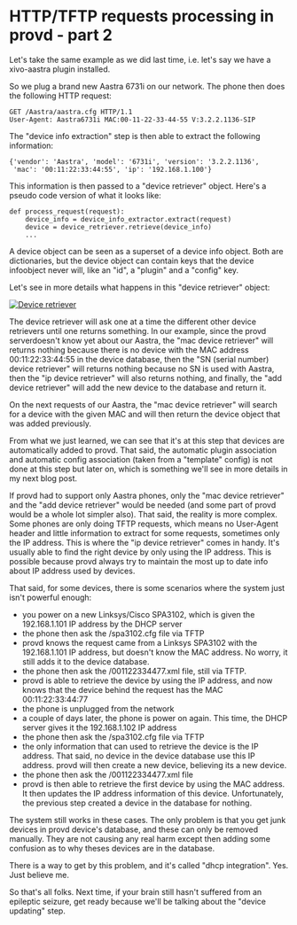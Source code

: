 HTTP/TFTP requests processing in provd - part 2
===============================================

Let's take the same example as we did last time, i.e. let's say we have
a xivo-aastra plugin installed.

So we plug a brand new Aastra 6731i on our network. The phone then does
the following HTTP request:

~~~
GET /Aastra/aastra.cfg HTTP/1.1
User-Agent: Aastra6731i MAC:00-11-22-33-44-55 V:3.2.2.1136-SIP
~~~


The "device info extraction" step is then able to extract the following
information:

~~~
{'vendor': 'Aastra', 'model': '6731i', 'version': '3.2.2.1136',
 'mac': '00:11:22:33:44:55', 'ip': '192.168.1.100'}
~~~


This information is then passed to a "device retriever" object. Here's a
pseudo code version of what it looks like:

~~~
def process_request(request):
    device_info = device_info_extractor.extract(request)
    device = device_retriever.retrieve(device_info)
    ...
~~~


A device object can be seen as a superset of a device info object. Both
are dictionaries, but the device object can contain keys that the device
infoobject never will, like an "id", a "plugin" and a "config" key.

Let's see in more details what happens in this "device retriever"
object:

[![Device
retriever](/images/blog/provd/.device-retriever_m.jpg "Device retriever, avr. 2012")](../images/blog/provd/device-retriever.png "Device retriever")

The device retriever will ask one at a time the different other device
retrievers until one returns something. In our example, since the provd
serverdoesn't know yet about our Aastra, the "mac device retriever" will
returns nothing because there is no device with the MAC address
00:11:22:33:44:55 in the device database, then the "SN (serial number)
device retriever" will returns nothing because no SN is used with
Aastra, then the "ip device retriever" will also returns nothing, and
finally, the "add device retriever" will add the new device to the
database and return it.

On the next requests of our Aastra, the "mac device retriever" will
search for a device with the given MAC and will then return the device
object that was added previously.

From what we just learned, we can see that it's at this step that
devices are automatically added to provd. That said, the automatic
plugin association and automatic config association (taken from a
"template" config) is not done at this step but later on, which is
something we'll see in more details in my next blog post.

If provd had to support only Aastra phones, only the "mac device
retriever" and the "add device retriever" would be needed (and some part
of provd would be a whole lot simpler also). That said, the reality is
more complex. Some phones are only doing TFTP requests, which means no
User-Agent header and little information to extract for some requests,
sometimes only the IP address. This is where the "ip device retriever"
comes in handy. It's usually able to find the right device by only using
the IP address. This is possible because provd always try to maintain
the most up to date info about IP address used by devices.

That said, for some devices, there is some scenarios where the system
just isn't powerful enough:

-   you power on a new Linksys/Cisco SPA3102, which is given the
    192.168.1.101 IP address by the DHCP server
-   the phone then ask the /spa3102.cfg file via TFTP
-   provd knows the request came from a Linksys SPA3102 with the
    192.168.1.101 IP address, but doesn't know the MAC address. No
    worry, it still adds it to the device database.
-   the phone then ask the /001122334477.xml file, still via TFTP.
-   provd is able to retrieve the device by using the IP address, and
    now knows that the device behind the request has the MAC
    00:11:22:33:44:77
-   the phone is unplugged from the network
-   a couple of days later, the phone is power on again. This time, the
    DHCP server gives it the 192.168.1.102 IP address
-   the phone then ask the /spa3102.cfg file via TFTP
-   the only information that can used to retrieve the device is the
    IP address. That said, no device in the device database use this
    IP address. provd will then create a new device, believing its a
    new device.
-   the phone then ask the /001122334477.xml file
-   provd is then able to retrieve the first device by using the
    MAC address. It then updates the IP address information of
    this device. Unfortunately, the previous step created a device in
    the database for nothing.

The system still works in these cases. The only problem is that you get
junk devices in provd device's database, and these can only be removed
manually. They are not causing any real harm except then adding some
confusion as to why theses devices are in the database.

There is a way to get by this problem, and it's called "dhcp
integration". Yes. Just believe me.

So that's all folks. Next time, if your brain still hasn't suffered from
an epileptic seizure, get ready because we'll be talking about the
"device updating" step.

</p>

